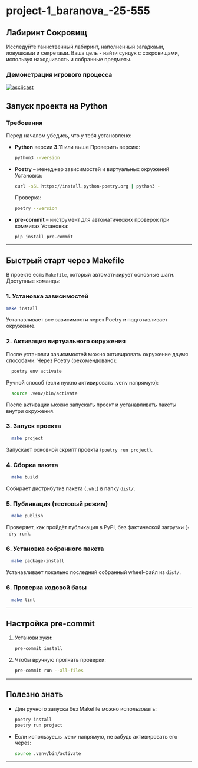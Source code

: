 # project-1_baranova_-25-555

## Лабиринт Сокровищ

Исследуйте таинственный лабиринт, наполненный загадками, ловушками и секретами.
Ваша цель - найти сундук с сокровищами, используя находчивость и собранные предметы.

### Демонстрация игрового процесса

[![asciicast](https://asciinema.org/a/8sLwVtoIxzDAkFz8qpuzSme0s.svg)](https://asciinema.org/a/8sLwVtoIxzDAkFz8qpuzSme0s)

## Запуск проекта на Python

### Требования

Перед началом убедись, что у тебя установлено:

* **Python** версии **3.11** или выше
  Проверить версию:

  ```bash
  python3 --version
  ```

* **Poetry** – менеджер зависимостей и виртуальных окружений
  Установка:

  ```bash
  curl -sSL https://install.python-poetry.org | python3 -
  ```

  Проверка:

  ```bash
  poetry --version
  ```

* **pre-commit** – инструмент для автоматических проверок при коммитах
  Установка:

  ```bash
  pip install pre-commit
  ```
---

## Быстрый старт через Makefile

В проекте есть `Makefile`, который автоматизирует основные шаги.
Доступные команды:

### 1. Установка зависимостей

```bash
make install
```

Устанавливает все зависимости через Poetry и подготавливает окружение.
### 2. Активация виртуального окружения

После установки зависимостей можно активировать окружение двумя способами:
Через Poetry (рекомендовано):

```bash
  poetry env activate
```

Ручной способ (если нужно активировать .venv напрямую):
```bash
  source .venv/bin/activate
```

После активации можно запускать проект и устанавливать пакеты внутри окружения.

### 3. Запуск проекта

```bash
  make project
```

Запускает основной скрипт проекта (`poetry run project`).

### 4. Сборка пакета

```bash
  make build
```

Собирает дистрибутив пакета (`.whl`) в папку `dist/`.

### 5. Публикация (тестовый режим)

```bash
  make publish
```

Проверяет, как пройдёт публикация в PyPI, без фактической загрузки (`--dry-run`).

### 6. Установка собранного пакета

```bash
  make package-install
```

Устанавливает локально последний собранный wheel-файл из `dist/`.

### 6. Проверка кодовой базы

```bash
  make lint
```
---

## Настройка pre-commit

1. Установи хуки:

   ```bash
   pre-commit install
   ```

2. Чтобы вручную прогнать проверки:

   ```bash
   pre-commit run --all-files
   ```

---

## Полезно знать

* Для ручного запуска без Makefile можно использовать:

  ```bash
  poetry install
  poetry run project
  ```
* Если используешь .venv напрямую, не забудь активировать его через:
  ```bash
  source .venv/bin/activate
  ```
---
